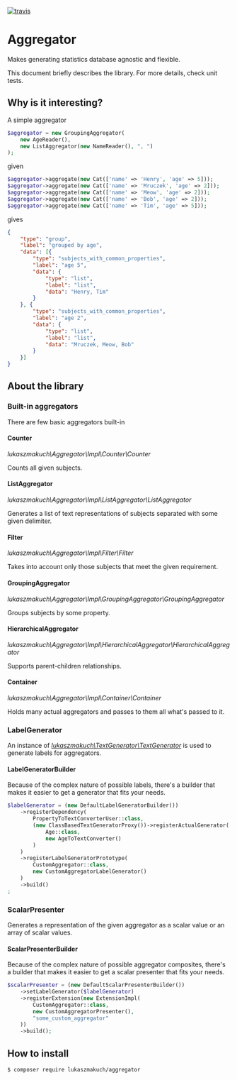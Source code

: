 [![travis](https://travis-ci.org/lukaszmakuch/aggregator.svg)](https://travis-ci.org/lukaszmakuch/aggregator)
# Aggregator
Makes generating statistics database agnostic and flexible.

This document briefly describes the library. For more details, check unit tests.
## Why is it interesting?
A simple aggregator
```php
$aggregator = new GroupingAggregator(
    new AgeReader(),
    new ListAggregator(new NameReader(), ", ")
);
```
given
```php
$aggregator->aggregate(new Cat(['name' => 'Henry', 'age' => 5]));
$aggregator->aggregate(new Cat(['name' => 'Mruczek', 'age' => 2]));
$aggregator->aggregate(new Cat(['name' => 'Meow', 'age' => 2]));
$aggregator->aggregate(new Cat(['name' => 'Bob', 'age' => 2]));
$aggregator->aggregate(new Cat(['name' => 'Tim', 'age' => 5]));
```
gives
```json
{
    "type": "group",
    "label": "grouped by age",
    "data": [{
        "type": "subjects_with_common_properties",
        "label": "age 5",
        "data": {
            "type": "list",
            "label": "list",
            "data": "Henry, Tim"
        }
    }, {
        "type": "subjects_with_common_properties",
        "label": "age 2",
        "data": {
            "type": "list",
            "label": "list",
            "data": "Mruczek, Meow, Bob"
        }
    }]
}
```
## About the library
### Built-in aggregators
There are few basic aggregators built-in

#### Counter
*lukaszmakuch\Aggregator\Impl\Counter\Counter*

Counts all given subjects.

#### ListAggregator
*lukaszmakuch\Aggregator\Impl\ListAggregator\ListAggregator*

Generates a list of text representations of subjects separated with some given delimiter.

#### Filter
*lukaszmakuch\Aggregator\Impl\Filter\Filter*

Takes into account only those subjects that meet the given requirement.

#### GroupingAggregator
*lukaszmakuch\Aggregator\Impl\GroupingAggregator\GroupingAggregator*

Groups subjects by some property.

#### HierarchicalAggregator
*lukaszmakuch\Aggregator\Impl\HierarchicalAggregator\HierarchicalAggregator*

Supports parent-children relationships.

#### Container
*lukaszmakuch\Aggregator\Impl\Container\Container*

Holds many actual aggregators and passes to them all what's passed to it.

### LabelGenerator
An instance of [*lukaszmakuch\TextGenerator\TextGenerator*](https://github.com/lukaszmakuch/text-generator) is used to generate labels for aggregators.

#### LabelGeneratorBuilder
Because of the complex nature of possible labels, there's a builder that makes it easier to get a generator that fits your needs.

```php
$labelGenerator = (new DefaultLabelGeneratorBuilder())
    ->registerDependency(
        PropertyToTextConverterUser::class,
        (new ClassBasedTextGeneratorProxy())->registerActualGenerator(
            Age::class,
            new AgeToTextConverter()
        )
    )
    ->registerLabelGeneratorPrototype(
        CustomAggregator::class,
        new CustomAggregatorLabelGenerator()
    )
    ->build()
;
```
### ScalarPresenter
Generates a representation of the given aggregator as a scalar value or an array of scalar values.
#### ScalarPresenterBuilder
Because of the complex nature of possible aggregator composites, there's a builder that makes it easier to get a scalar presenter that fits your needs.
```php
$scalarPresenter = (new DefaultScalarPresenterBuilder())
    ->setLabelGenerator($labelGenerator)
    ->registerExtension(new ExtensionImpl(
        CustomAggregator::class,
        new CustomAggregatorPresenter(),
        "some_custom_aggregator"
    ))
    ->build();
```
## How to install
```
$ composer require lukaszmakuch/aggregator
```

